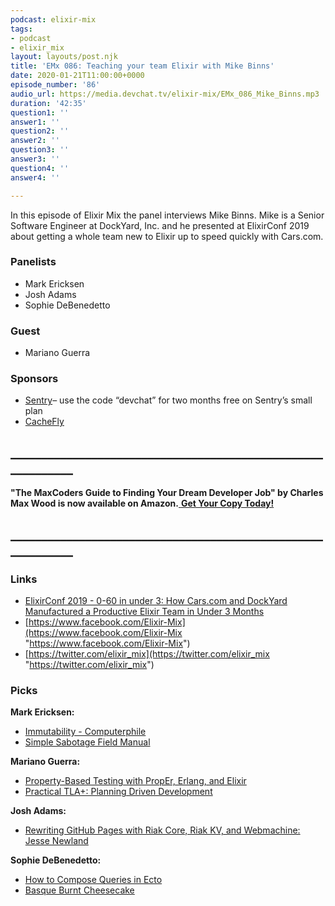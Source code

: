 ```yaml
---
podcast: elixir-mix
tags:
- podcast
- elixir_mix
layout: layouts/post.njk
title: 'EMx 086: Teaching your team Elixir with Mike Binns'
date: 2020-01-21T11:00:00+0000
episode_number: '86'
audio_url: https://media.devchat.tv/elixir-mix/EMx_086_Mike_Binns.mp3
duration: '42:35'
question1: ''
answer1: ''
question2: ''
answer2: ''
question3: ''
answer3: ''
question4: ''
answer4: ''

---
```

In this episode of Elixir Mix the panel interviews Mike Binns. Mike is a Senior Software Engineer at DockYard, Inc. and he presented at ElixirConf 2019 about getting a whole team new to Elixir up to speed quickly with Cars.com.

### **Panelists**

* Mark Ericksen
* Josh Adams
* Sophie DeBenedetto

### **Guest**

* Mariano Guerra

### **Sponsors**

* [Sentry](http://sentry.io/)– use the code “devchat” for two months free on Sentry’s small plan
* [CacheFly](https://www.cachefly.com/)

## **____________________________________________________________**

**"The MaxCoders Guide to Finding Your Dream Developer Job" by Charles Max Wood is now available on Amazon.**[ **Get Your Copy Today!**](https://www.amazon.com/gp/product/B081MBL5C9/ref=as_li_ss_tl?ie=UTF8&linkCode=sl1&tag=devchattv-20&linkId=9d61363241636e2546ef46abba198746&language=en_US)

## **____________________________________________________________**

### **Links**

* [ElixirConf 2019 - 0-60 in under 3: How Cars.com and DockYard Manufactured a Productive Elixir Team in Under 3 Months ](https://www.youtube.com/watch?v=zKifFG4i-bY)
* [https://www.facebook.com/Elixir-Mix](https://www.facebook.com/Elixir-Mix "https://www.facebook.com/Elixir-Mix")
* [https://twitter.com/elixir_mix](https://twitter.com/elixir_mix "https://twitter.com/elixir_mix")

### **Picks**

**Mark Ericksen:**

* [Immutability - Computerphile](https://www.youtube.com/watch?v=8Sf6ToPNiA4)
* [Simple Sabotage Field Manual](https://www.cia.gov/news-information/featured-story-archive/2012-featured-story-archive/CleanedUOSSSimpleSabotage_sm.pdf)

**Mariano Guerra:**

* [Property-Based Testing with PropEr, Erlang, and Elixir](https://pragprog.com/book/fhproper/property-based-testing-with-proper-erlang-and-elixir)
* [Practical TLA+: Planning Driven Development](https://www.amazon.com/Practical-TLA-Planning-Driven-Development/dp/1484238281)

**Josh Adams:**

* [Rewriting GitHub Pages with Riak Core, Riak KV, and Webmachine: Jesse Newland](https://www.youtube.com/watch?v=CIQnleQPtZA)

**Sophie DeBenedetto:**

* [How to Compose Queries in Ecto](https://medium.com/flatiron-labs/how-to-compose-queries-in-ecto-b71311729dac)
* [Basque Burnt Cheesecake](https://www.bonappetit.com/recipe/basque-burnt-cheesecake)